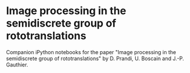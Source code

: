 # Image processing in the semidiscrete group of rototranslations

Companion iPython notebooks for the paper "Image processing in the semidiscrete group of rototranslations" by D. Prandi, U. Boscain and J.-P. Gauthier.